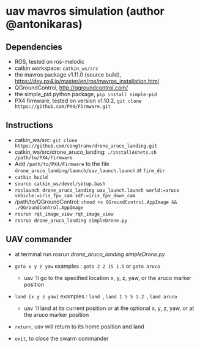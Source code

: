 # uav mavros simulation (author @antonikaras)

## Dependencies

* ROS, tested on ros-melodic
* catkin workspace: `catkin_ws/src`
* the mavros package v1.11.0 (source build), https://dev.px4.io/master/en/ros/mavros_installation.html
* QGroundControl, http://qgroundcontrol.com/
* the simple_pid python package, ```pip install simple-pid```
* PX4 firmware, tested on version v1.10.2, ``` git clone https://github.com/PX4/Firmware.git ```

## Instructions

* catkin_ws/src: ``` git clone https://github.com/congtranv/drone_aruco_landing.git ```
* catkin_ws/src/drone_aruco_landing: ```./installAshets.sh /path/to/PX4/Firmware```
* Add `/path/to/PX4/Firmware` to the file `drone_aruco_landing/launch/uav_launch.launch` at `firm_dir`
* ```catkin build```
* ```source catkin_ws/devel/setup.bash```
* ``` roslaunch drone_aruco_landing uav_launch.launch world:=aruco vehicle:=iris_fpv_cam sdf:=iris_fpv_down_cam ```
* /path/to/QGroundControl: ```chmod +x QGroundControl.AppImage && ./QGroundControl.AppImage```
* ``` rosrun rqt_image_view rqt_image_view ```
* ``` rosrun drone_aruco_landing simpleDrone.py ```

## UAV commander

* at terminal run *rosrun drone_aruco_landing simpleDrone.py* 

* `goto x y z yaw` examples : ```goto 2 2 15 1.5``` or ```goto aruco```
    *   uav 'll go to the  specified location x, y, z, yaw, or the aruco marker position
* `land [x y z yaw]` examples : ```land ```, ```land 1 5 5 1.2 ```, ```land aruco```
    *  uav 'll land at its current position or at the optional x, y, z, yaw, or at the aruco marker position
* `return`, uav will return to its home position and land
* `exit`, to close the swarm commander
